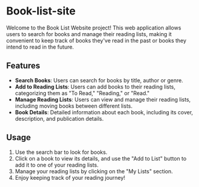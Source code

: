 # Book-list-site
Welcome to the Book List Website project! This web application allows users to search for books and manage their reading lists, making it convenient to keep track of books they've read in the past or books they intend to read in the future.

## Features
- **Search Books**: Users can search for books by title, author or genre.
- **Add to Reading Lists**: Users can add books to their reading lists, categorizing them as "To Read," "Reading," or "Read."
- **Manage Reading Lists**: Users can view and manage their reading lists, including moving books between different lists.
- **Book Details**: Detailed information about each book, including its cover, description, and publication details.

## Usage
1. Use the search bar to look for books.
2. Click on a book to view its details, and use the "Add to List" button to add it to one of your reading lists.
3. Manage your reading lists by clicking on the "My Lists" section.
4. Enjoy keeping track of your reading journey!
